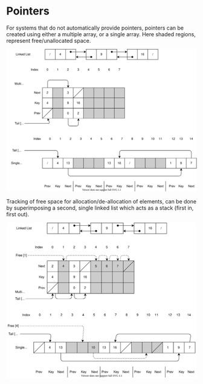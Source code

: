 # Pointers

For systems that do not automatically provide pointers, pointers can be created using either a multiple array, or a single array.
Here shaded regions, represent free/unallocated space.

![](Multi_array_pointer.svg)

Tracking of free space for allocation/de-allocation of elements, can be done by superimposing a second, single linked list which acts as a stack (first in, first out).

![](Multi_array_pointer_free_space.svg)